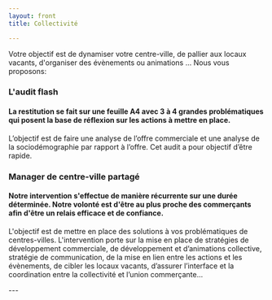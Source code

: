 ```yaml
---
layout: front
title: Collectivité

---
```

Votre objectif est de dynamiser votre centre-ville, de pallier aux locaux vacants, d'organiser des évènements ou animations ...
Nous vous proposons:
<div>
  <div class="card card border-primary m-3">
    <h3 class="card-header text-white bg-primary">L'audit flash</h3>
    <div class="card-block">
      <h4 class="card-title-info m-2"> La restitution se fait sur une feuille A4 avec 3 à 4 grandes problématiques qui posent la base de réflexion sur les actions à mettre en place. </h4>
      <p class="card-text p-3">L’objectif est de faire une analyse de l’offre commerciale et une analyse de la sociodémographie par rapport à l’offre. Cet audit a pour objectif d’être rapide.</p>
    </div>
  </div>

  <div class="card card border-primary m-3">
    <h3 class="card-header text-white bg-primary">Manager de centre-ville partagé</h3>
    <div class="card-block">
      <h4 class="card-title-info m-2"> Notre intervention s'effectue de manière récurrente sur une durée déterminée. Notre volonté est d'être au plus proche des commerçants afin d'être un relais efficace et de confiance.</h4>
      <p class="card-text p-3">L'objectif est de mettre en place des solutions à vos problématiques de centres-villes. L'intervention porte sur la mise en place de stratégies de développement commerciale, de développement et d’animations collective, stratégie de communication, de la mise en lien entre les actions et les évènements, de cibler les locaux vacants, d’assurer l’interface et la coordination entre la collectivité et l’union commerçante...</p>
    </div>
  </div>
</div>
---
